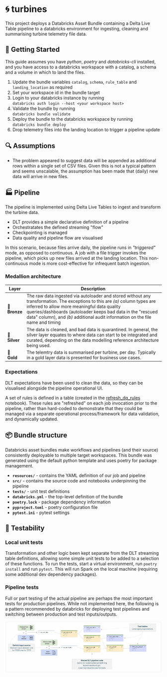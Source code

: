 # :cyclone: turbines

This project deploys a Databricks Asset Bundle containing a Delta Live Table pipeline to a databricks environment for ingesting, cleaning and summarising turbine telemetry file data.

## :runner: Getting Started

This guide assumes you have _python_, _poetry_ and _databricks-cli_ installed, and you have access to a databricks workspace with a catalog, a schema and a volume in which to land the files.

1. Update the bundle variables `catalog`, `schema`, `rule_table` and `landing_location` as required
2. Set your workspace id in the bundle target
3. Login to your databricks instance by running\
    ```databricks auth login --host <your workspace host>```
4. Validate the bundle by running\
    ```databricks bundle validate```
5. Deploy the bundle to the databricks workspace by running\
    ```databricks bundle deploy```
6. Drop telemetry files into the landing location to trigger a pipeline update

## :mag: Assumptions

* The problem appeared to suggest data will be appended as additional rows within a single set of CSV files. Given this is not a typical pattern and seems unscalable, the assumption has been made that (daily) new data will arrive in new files.

## :factory: Pipeline

The pipeline is implemented using Delta Live Tables to ingest and transform the turbine data.

* DLT provides a simple declarative definition of a pipeline
* Orchestratates the defined streaming "flow"
* Checkpointing is managed
* Data quality and pipeline flow are visualised 

In this scenario, because files arrive daily, the pipeline runs in _"triggered"_ mode, as opposed to continuous. A job with a file trigger invokes the pipeline, which picks up new files arrived at the landing location. This non-continuous mode is more cost-effective for infrequent batch ingestion. 

### Medallion architecture

| **Layer** | **Description** |
|-----------|-----------------|
| :3rd_place_medal:<br>**Bronze** | The raw data ingested via autoloader and stored without any transformation. The exceptions to this are _(a)_ column types are inferred to allow more meaningful data quality queries/dashboards (autoloader keeps bad data in the "rescued data" column), and _(b)_ additional audit information on the file name and timing |
| :2nd_place_medal:<br>**Silver** | The data is cleaned, and bad data is quarantined. In general, the silver layer equates to where data can start to be integrated and curated, depending on the data modelling reference architecture being used. |
| :1st_place_medal:<br>**Gold** | The telemtry data is summarised per turbine, per day. Typically in a gold layer data is presented for business use cases. |

### Expectations

DLT expectations have been used to clean the data, so they can be visualised alongside the pipeline operational UI.

A set of rules is defined in a table (created in the [refresh_dq_rules](src/turbines/tasks/refresh_dq_rules.ipynb) notebook). These rules are "refreshed" on each job invocation prior to the pipeline, rather than hard-coded to demonstrate that they could be managed via a separate operational process/framework for data validation, and dynamically updated.

## :package: Bundle structure

Databricks asset bundles make workflows and pipelines (and their source) consistently deployable to multiple target workspaces. This bundle was generated using the default python template and uses poetry for package management.

* **`resources/`** - contains the YAML definition of our job and pipeline
* **`src/`** - contains the source code and notebooks underpinning the pipeline
* **`tests/`** - unit test definitions
* **`databricks.yml`** - the top-level definition of the bundle
* **`poetry.lock`** - package dependency information
* **`pyproject.toml`** - poetry configuration file
* **`pytest.ini`** - pytest settings

## :test_tube: Testability

### Local unit tests

Transformation and other logic been kept separate from the DLT streaming table definitions, allowing some simple unit tests to be added to a selection of these functions. To run the tests, start a virtual environment, run `poetry install` and run `pytest`. This will run Spark on the local machine (requiring some additional dev dependency packages).

### Pipeline tests

Full or part testing of the actual pipeline are perhaps the most important tests for production pipelines. While not implemented here, the following is a pattern recommended by databricks for deploying test pipelines and switching between production and test inputs/outputs.

![](dlt_unit_testing.png)



